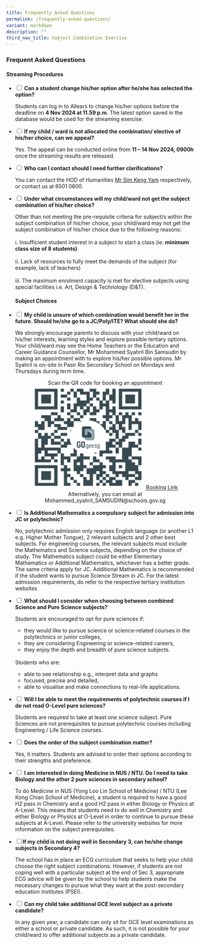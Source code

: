 ```yaml
---
title: Frequently Asked Questions
permalink: /frequently-asked-questions/
variant: markdown
description: ""
third_nav_title: Subject Combination Exercise
---
```

### Frequent Asked Questions

<h4>Streaming Procedures</h4>	

<ul class="jekyllcodex_accordion">

<li><input type="checkbox" id="accordion1">  
<label for="accordion1"><b>Can a student change his/her option after he/she has selected the option?</b></label><div>
<p>Students can log in to Allears to change his/her options before the deadline on <b>4 Nov 2024 at 11.59 p.m</b>. The latest option saved in the database would be used for the streaming exercise.</p></div></li>
	
<li><input type="checkbox" id="accordion2">  
<label for="accordion2"><b>If my child / ward is not allocated the combination/ elective of his/her choice, can we appeal?</b></label><div><p>Yes. The appeal can be conducted online from <b>11 – 14 Nov 2024, 0900h</b> once the streaming results are released.
</p></div></li>
	
<li><input type="checkbox" id="accordion3">  
	<label for="accordion3"><b>Who can I contact should I need further clarifications?</b></label><div><p>You can contact the HOD of Humanities <a href="mailto:sim_keng_yang@moe.edu.sg">Mr Sim Keng Yam</a>  respectively, or contact us at 6501 0800.</p></div></li>

<li><input type="checkbox" id="accordion4">  
<label for="accordion4"><b>Under what circumstances will my child/ward not get the subject combination of his/her choice?</b></label><div><p>Other than not meeting the pre-requisite criteria for subject/s within the subject combination of his/her choice, your child/ward may not get the subject combination of his/her choice due to the following reasons:<br><br>i. Insufficient student interest in a subject to start a class (ie. <b>minimum class size of 8 students)</b><br><br>ii. Lack of resources to fully meet the demands of the subject (for example, lack of teachers)<br><br>iii. The maximum enrolment capacity is met for elective subjects using special facilities i.e. Art, Design &amp; Technology (D&amp;T).
</p></div></li>	
	
<h4>Subject Choices</h4>	

<li><input type="checkbox" id="accordion5">
<label for="accordion5"><b>My child is unsure of which combination would benefit her in the future. Should he/she go to a JC/Poly/ITE? What should she do?</b></label><div><p>We strongly encourage parents to discuss with your child/ward on his/her interests, learning styles and explore possible tertiary options. Your child/ward may see the Home Teachers or the Education and Career Guidance Counsellor, Mr Mohammed Syahril Bin Samsudin by making an appointment with to explore his/her possible options. Mr Syahril is on-site in Pasir Ris Secondary School on Mondays and Thursdays during term time.
<br>
</p><center>Scan the QR code for booking an appointment
<img width="300px" src="/images/ECG_2024_1.png">
	<a href="https://form.gov.sg/658d27daf4c37600123ce269">Booking Link</a>
<center>Alternatively, you can email at Mohammed_syahril_SAMSUDIN@schools.gov.sg
<br>
<p></p></center></center></div></li>	

<li><input type="checkbox" id="accordion6">
<label for="accordion6"><b>Is Additional Mathematics a compulsory subject for admission into JC or polytechnic?</b></label>
<div><p>No, polytechnic admission only requires English language (or another L1 e.g. Higher Mother Tongue), 2 relevant subjects and 2 other best subjects. For engineering courses, the relevant subjects must include the Mathematics and Science subjects, depending on the choice of study. The Mathematics subject could be either Elementary Mathematics or Additional Mathematics, whichever has a better grade. The same criteria apply for JC. Additional Mathematics is recommended if the student wants to pursue Science Stream in JC. For the latest admission requirements, do refer to the respective tertiary institution websites.</p></div></li>

<li><input type="checkbox" id="accordion7">
<label for="accordion7"><b>What should I consider when choosing between combined Science and Pure Science subjects?</b></label>
<div><p>Students are encouraged to opt for pure sciences if: <br></p><ul><li>they would like to pursue science or science-related courses in the polytechnics or junior colleges,</li><li>they are considering Engineering or science-related careers,</li><li>they enjoy the depth and breadth of pure science subjects.</li></ul><br>Students who are:<br><ul><li>able to see relationship e.g., interpret data and graphs</li><li>focused, precise and detailed,</li><li>able to visualise and make connections to real-life applications.</li></ul><p></p></div></li><p></p>

<li><input type="checkbox" id="accordion8">
<label for="accordion8"><b>Will I be able to meet the requirements of polytechnic courses if I do not read O-Level pure sciences?</b></label><div><p>Students are required to take at least one science subject. Pure Sciences are not prerequisites to pursue polytechnic courses including Engineering / Life Science courses.</p></div></li>

<li><input type="checkbox" id="accordion9">
	<label for="accordion9"><b>Does the order of the subject combination matter?</b></label><div><p>Yes, it matters. Students are advised to order their options according to their strengths and preference.</p></div></li>

<li><input type="checkbox" id="accordion10">
<label for="accordion10"><b>I am interested in doing Medicine in NUS / NTU. Do I need to take Biology and the other 2 pure sciences in secondary school?</b></label><div><p>To do Medicine in NUS (Yong Loo Lin School of Medicine) / NTU (Lee Kong Chian School of Medicine), a student is required to have a good H2 pass in Chemistry and a good H2 pass in either Biology or Physics at A-Level. This means that students need to do well in Chemistry and either Biology or Physics at O-Level in order to continue to pursue these subjects at A-Level. Please refer to the university websites for more information on the subject prerequisites.</p></div></li>

<li><input type="checkbox" id="accordion11"><label for="accordion11"><b>If my child is not doing well in Secondary 3, can he/she change subjects in Secondary 4?</b></label><div><p>The school has in place an ECG curriculum that seeks to help your child choose the right subject combinations. However, if students are not coping well with a particular subject at the end of Sec 3, appropriate ECG advice will be given by the school to help students make the necessary changes to pursue what they want at the post-secondary education institutes (PSEI).</p></div></li>

<li><input type="checkbox" id="accordion12">
<label for="accordion12"><b>Can my child take additional GCE level subject as a private candidate?</b></label><div><p>In any given year, a candidate can only sit for GCE level examinations as either a school or private candidate. As such, it is not possible for your child/ward to offer additional subjects as a private candidate.</p></div></li>
	
</ul>